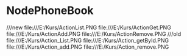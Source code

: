 # NodePhoneBook
///new
file:///E:/Kurs/ActionList.PNG
file:///E:/Kurs/ActionGet.PNG
file:///E:/Kurs/ActionAdd.PNG
file:///E:/Kurs/ActionRemove.PNG
///old
file:///E:/Kurs/Action_List.PNG
file:///E:/Kurs/Action_getById.PNG
file:///E:/Kurs/Action_add.PNG
file:///E:/Kurs/Action_remove.PNG
